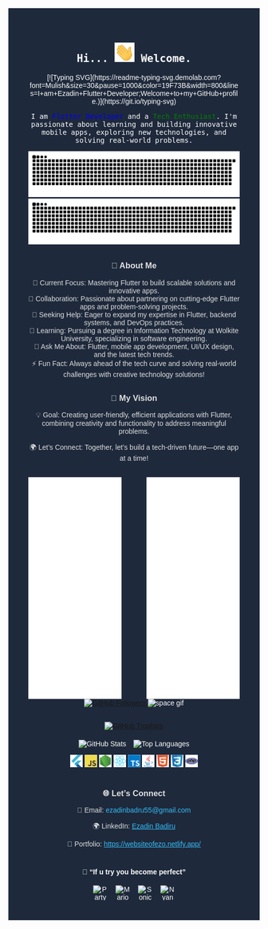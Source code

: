 <div style="background: #1e293b; color: #ffffff; padding: 40px; font-family: Arial, sans-serif; text-align: center;">
 <h2>
    <samp>
        Hi... <img src="https://raw.githubusercontent.com/itspriyo/itspriyo/main/src/hi.gif" width="40px" alt="👋"> Welcome.
	</samp>
</h2> 
  <!-- Welcome Text Animations -->
 [![Typing SVG](https://readme-typing-svg.demolab.com?font=Mulish&size=30&pause=1000&color=19F73B&width=800&lines=I+am+Ezadin+Flutter+Developer;Welcome+to+my+GitHub+profile.)](https://git.io/typing-svg)

<p>
    <samp>
    I am <span style="color:blue">Flutter Developer</span> and a <span style="color:green">Tech Enthusiast</span>. I'm passionate about learning and building innovative mobile apps, exploring new technologies, and solving real-world problems.
    </samp>
</p>

![github contribution grid snake animation](https://raw.githubusercontent.com/ezadin2/ezadin2/output/github-contribution-grid-snake-dark.svg#gh-dark-mode-only)
![github contribution grid snake animation](https://raw.githubusercontent.com/ezadin2/ezadin2/output/github-contribution-grid-snake.svg#gh-light-mode-only)

  <!-- About Me Section -->
  <div style="margin-top: 30px; font-family: 'Arial', sans-serif; color: #E0E0E0;">
    <h3>💫 About Me</h3>
    <ul style="list-style-type: none; padding: 0;">
      <li>🔭 Current Focus: Mastering Flutter to build scalable solutions and innovative apps.</li>
      <li>👯 Collaboration: Passionate about partnering on cutting-edge Flutter apps and problem-solving projects.</li>
      <li>🤝 Seeking Help: Eager to expand my expertise in Flutter, backend systems, and DevOps practices.</li>
      <li>🌱 Learning: Pursuing a degree in Information Technology at Wolkite University, specializing in software engineering.</li>
      <li>💬 Ask Me About: Flutter, mobile app development, UI/UX design, and the latest tech trends.</li>
      <li>⚡ Fun Fact: Always ahead of the tech curve and solving real-world challenges with creative technology solutions!</li>
    </ul>
  </div>

  <!-- Vision Section -->
  <div style="margin-top: 30px; color: #E0E0E0;">
    <h3>🎯 My Vision</h3>
    <p>💡 Goal: Creating user-friendly, efficient applications with Flutter, combining creativity and functionality to address meaningful problems.</p>
    <p>🌍 Let’s Connect: Together, let’s build a tech-driven future—one app at a time!</p>
  </div>

  <!-- Chess Section -->
  <div align="left" width="100%" style="margin-top: 30px;">
    <img width="44%" style="margin:0px;padding:0px" height="445px" src="https://raw.githubusercontent.com/arash-hacker/gess/main/chess1.svg" align="left" alt="Chess Profile"/>
    <img width="44%" style="margin:0px;padding:0px" height="445px" src="https://raw.githubusercontent.com/arash-hacker/gess/main/chess.svg" align="right" alt="Last Game"/>
  </div>

  <!-- Social and Follow Links -->
  <p align="center">
    <a href="https://github.com/ezadin2">
        <img alt="GitHub Followers" src="https://img.shields.io/github/followers/ezadin2?style=social">
    </a>
    <img src="https://media.giphy.com/media/WUlplcMpOCEmTGBtBW/giphy.gif" width="30" alt="space gif">
  </p>

  <!-- GitHub Stats & Trophies -->
  <div style="margin-top: 30px;">
    <a href="https://github.com/ezadin2">
      <img src="https://github-profile-trophy.vercel.app/?username=ezadin2&column=7&theme=onedark" alt="GitHub Trophies" style="max-width: 100%;" />
    </a>
    <div style="display: flex; justify-content: center; gap: 15px; margin-top: 20px;">
      <img src="https://github-readme-stats.vercel.app/api?username=ezadin2&show_icons=true&theme=radical" alt="GitHub Stats" style="max-width: 48%;" />
      <img src="https://github-readme-stats.vercel.app/api/top-langs/?username=ezadin2&layout=compact&theme=radical&count_private=true" alt="Top Languages" style="max-width: 48%;" />
    </div>
  </div>

  <!-- Tech Stack -->
  <p align="center">
    <img src="https://raw.githubusercontent.com/devicons/devicon/master/icons/flutter/flutter-original.svg" width="25px" height="25px" alt="Flutter"/>
    <img src="https://raw.githubusercontent.com/devicons/devicon/master/icons/javascript/javascript-original.svg" width="25px" height="25px" alt="JavaScript"/>
    <img src="https://raw.githubusercontent.com/devicons/devicon/master/icons/nodejs/nodejs-original.svg" width="25px" height="25px" alt="Node.js"/>
    <img src="https://raw.githubusercontent.com/devicons/devicon/master/icons/react/react-original.svg" width="25px" height="25px" alt="React"/>
    <img src="https://raw.githubusercontent.com/devicons/devicon/master/icons/typescript/typescript-original.svg" width="25px" height="25px" alt="TypeScript"/>
    <img src="https://raw.githubusercontent.com/devicons/devicon/master/icons/java/java-original.svg" width="25px" height="25px" alt="Java"/>
    <img src="https://raw.githubusercontent.com/devicons/devicon/master/icons/html5/html5-original.svg" width="25px" height="25px" alt="HTML"/>
    <img src="https://raw.githubusercontent.com/devicons/devicon/master/icons/css3/css3-original.svg" width="25px" height="25px" alt="CSS"/>
    <img src="https://raw.githubusercontent.com/devicons/devicon/master/icons/php/php-original.svg" width="25px" height="25px" alt="PHP"/>
  </p>

  <!-- Contact & Social Links -->
  <div style="margin-top: 40px; color: #E0E0E0;">
    <h3>🌐 Let’s Connect</h3>
    <p>📧 Email: <a href="mailto:ezadinbadru55@gmail.com" style="color: #36BCF7; text-decoration: none;">ezadinbadru55@gmail.com</a></p>
    <p>🌍 LinkedIn: <a href="https://www.linkedin.com/in/ezadin-badiru-98b9862a6" target="blank" style="color: #36BCF7;">Ezadin Badiru</a></p>
    <p>🌟 Portfolio: <a href="https://websiteofezo.netlify.app/" style="color: #36BCF7;" target="blank">https://websiteofezo.netlify.app/</a></p>
  </div>

  <!-- Fun GIFs & Final Thoughts -->
  <div style="margin-top: 40px;">
    <h4>🚀 “If u try you become perfect”</h4>
    <div style="display: flex; justify-content: center; gap: 15px;">
      <img src="https://emojis.slackmojis.com/emojis/images/1598364417/10264/partykeanu.gif" width="30" height="30" alt="Party Keanu"/>
      <img src="https://emojis.slackmojis.com/emojis/images/1450319445/43/mario.gif" width="30" height="30" alt="Mario"/>
      <img src="https://emojis.slackmojis.com/emojis/images/1450372448/149/sonic.gif" width="30" height="30" alt="Sonic"/>
      <img src="https://emojis.slackmojis.com/emojis/images/1450458551/184/nyancat_big.gif" width="30" height="30" alt="Nyan Cat"/>
    </div>
  </div>
</div>
